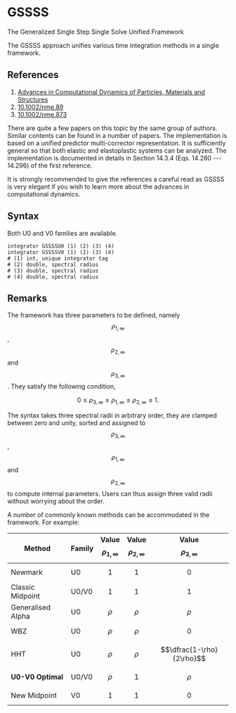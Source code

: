 # GSSSS

The Generalized Single Step Single Solve Unified Framework

The GSSSS approach unifies various time integration methods in a single framework.

## References

1. [Advances in Computational Dynamics of Particles, Materials and Structures](https://www.wiley.com/en-us/Advances+in+Computational+Dynamics+of+Particles%2C+Materials+and+Structures-p-9780470749807)
2. [10.1002/nme.89](https://doi.org/10.1002/nme.89)
3. [10.1002/nme.873](https://doi.org/10.1002/nme.873)

There are quite a few papers on this topic by the same group of authors. Similar contents can be found in a number of
papers. The implementation is based on a unified predictor multi-corrector representation. It is sufficiently general so
that both elastic and elastoplastic systems can be analyzed. The implementation is documented in details in Section
14.3.4 (Eqs. 14.280 --- 14.296) of the first reference.

It is strongly recommended to give the references a careful read as GSSSS is very elegant if you wish to learn more
about the advances in computational dynamics.

## Syntax

Both U0 and V0 families are available.

```
integrator GSSSSU0 (1) (2) (3) (4)
integrator GSSSSV0 (1) (2) (3) (4)
# (1) int, unique integrator tag
# (2) double, spectral radius
# (3) double, spectral radius
# (4) double, spectral radius
```

## Remarks

The framework has three parameters to be defined, namely $$\rho_{1,\infty}$$, $$\rho_{2,\infty}$$ and $$\rho_
{3,\infty}$$. They satisfy the following condition,

$$
0\leqslant\rho_{3,\infty}\leqslant\rho_{1,\infty}\leqslant\rho_{2,\infty}\leqslant1.
$$

The syntax takes three spectral radii in arbitrary order, they are clamped between zero and unity, sorted and assigned
to $$\rho_{3,\infty}$$, $$\rho_{1,\infty}$$ and $$\rho_{2,\infty}$$ to compute internal parameters. Users can thus
assign three valid radii without worrying about the order.

A number of commonly known methods can be accommodated in the framework. For example:

| Method            | Family | Value $$\rho_{1,\infty}$$ | Value $$\rho_{2,\infty}$$ | Value $$\rho_{3,\infty}$$ |
|-------------------|--------|---------------------------|---------------------------|---------------------------|
| Newmark           | U0     | $$1$$                     | $$1$$                     | $$0$$                     |
| Classic Midpoint  | U0/V0  | $$1$$                     | $$1$$                     | $$1$$                     |
| Generalised Alpha | U0     | $$\rho$$                  | $$\rho$$                  | $$\rho$$                  |
| WBZ               | U0     | $$\rho$$                  | $$\rho$$                  | $$0$$                     |
| HHT               | U0     | $$\rho$$                  | $$\rho$$                  | $$\dfrac{1-\rho}{2\rho}$$ |
| **U0-V0 Optimal** | U0/V0  | $$\rho$$                  | $$1$$                     | $$\rho$$                  |
| New Midpoint      | V0     | $$1$$                     | $$1$$                     | $$0$$                     |
